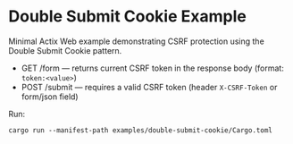 # Double Submit Cookie Example

Minimal Actix Web example demonstrating CSRF protection using the Double Submit Cookie pattern.

- GET /form — returns current CSRF token in the response body (format: `token:<value>`)
- POST /submit — requires a valid CSRF token (header `X-CSRF-Token` or form/json field)

Run:

```
cargo run --manifest-path examples/double-submit-cookie/Cargo.toml
```